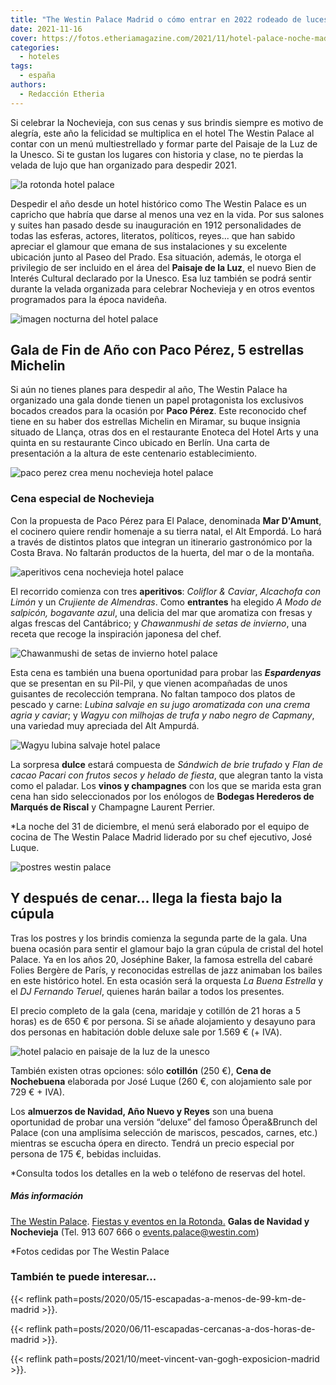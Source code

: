 ```yaml
---
title: "The Westin Palace Madrid o cómo entrar en 2022 rodeado de luces y estrellas"
date: 2021-11-16
cover: https://fotos.etheriamagazine.com/2021/11/hotel-palace-noche-madrid.jpg
categories: 
  - hoteles
tags: 
  - españa
authors: 
  - Redacción Etheria
---
```


Si celebrar la Nochevieja, con sus cenas y sus brindis siempre es motivo de alegría, este año la felicidad se multiplica en el hotel The Westin Palace al contar con un menú multiestrellado y formar parte del Paisaje de la Luz de la Unesco. Si te gustan los lugares con historia y clase, no te pierdas la velada de lujo que han organizado para despedir 2021.

![la rotonda hotel palace](https://fotos.etheriamagazine.com/2021/11/La-Rotonda-hotel-palace.jpg "La Rotonda, uno de los espacios más icónicos de The Westin Palace.")

Despedir el año desde un hotel histórico como The Westin Palace es un capricho que 
habría que darse al menos una vez en la vida. Por sus salones y suites han pasado desde 
su inauguración en 1912 personalidades de todas las esferas, actores, literatos, 
políticos, reyes... que han sabido apreciar el glamour que emana de sus instalaciones y 
su excelente ubicación junto al Paseo del Prado. Esa situación, además, le otorga el 
privilegio de ser incluido en el área del **Paisaje de la Luz**, el nuevo Bien de 
Interés Cultural declarado por la Unesco. Esa luz también se podrá sentir durante la 
velada organizada para celebrar Nochevieja y en otros eventos programados para la época 
navideña. 

![imagen nocturna del hotel palace](https://fotos.etheriamagazine.com/2021/11/hotel-palace-noche-madrid.jpg "Imagen nocturna de The Westin Palace.")

## Gala de Fin de Año con Paco Pérez, 5 estrellas Michelin

Si aún no tienes planes para despedir al año, The Westin Palace ha organizado una gala 
donde tienen un papel protagonista los exclusivos bocados creados para la ocasión por 
**Paco Pérez**. Este reconocido chef tiene en su haber dos estrellas Michelin en 
Miramar, su buque insignia situado de Llança, otras dos en el restaurante Enoteca del 
Hotel Arts y una quinta en su restaurante Cinco ubicado en Berlín. Una carta de 
presentación a la altura de este centenario establecimiento. 

![paco perez crea menu nochevieja hotel palace](https://fotos.etheriamagazine.com/2021/11/chef-Paco-Perez.jpg "El chef Paco Pérez ha creado un menú especial de Nochevieja para The Westin Palace.")

### Cena especial de Nochevieja

Con la propuesta de Paco Pérez para El Palace, denominada **Mar D'Amunt**, el cocinero 
quiere rendir homenaje a su tierra natal, el Alt Empordá. Lo hará a través de distintos 
platos que integran un itinerario gastronómico por la Costa Brava. No faltarán productos 
de la huerta, del mar o de la montaña. 

![aperitivos cena nochevieja hotel palace](https://fotos.etheriamagazine.com/2021/11/aperitivos-cena-nochevieja-hotel-palace.jpg "Aperitivos de la cena de Nochevieja.")

El recorrido comienza con tres **aperitivos**: _Coliflor & Caviar_, _Alcachofa con 
Limón_ y un _Crujiente de Almendras_. Como **entrantes** ha elegido _A Modo de salpicón, 
bogavante azul_, una delicia del mar que aromatiza con fresas y algas frescas del 
Cantábrico; y _Chawanmushi de setas de invierno_, una receta que recoge la inspiración 
japonesa del chef. 

![Chawanmushi de setas de invierno hotel palace](https://fotos.etheriamagazine.com/2021/11/Chawanmushi-de-setas-de-invierno.jpg "Chawanmushi de setas de invierno")

Esta cena es también una buena oportunidad para probar las _**Espardenyas**_ que se 
presentan en su Pil-Pil, y que vienen acompañadas de unos guisantes de recolección 
temprana. No faltan tampoco dos platos de pescado y carne: _Lubina salvaje en su jugo 
aromatizada con una crema agria y caviar_; y _Wagyu con milhojas de trufa y nabo negro 
de Capmany_, una variedad muy apreciada del Alt Ampurdá. 

![Wagyu lubina salvaje hotel palace](https://fotos.etheriamagazine.com/2021/11/Wagyu-lubina-salvaje.jpg "Wagyu y lubina salvaje, dos platos exquisitos.")

La sorpresa **dulce** estará compuesta de _Sándwich de brie trufado_ y _Flan de cacao 
Pacari con frutos secos y helado de fiesta_, que alegran tanto la vista como el paladar. 
Los **vinos y champagnes** con los que se marida esta gran cena han sido seleccionados 
por los enólogos de **Bodegas Herederos de Marqués de Riscal** y Champagne Laurent 
Perrier. 

\*La noche del 31 de diciembre, el menú será elaborado por el equipo de cocina de The 
Westin Palace Madrid liderado por su chef ejecutivo, José Luque. 

![postres westin palace](https://fotos.etheriamagazine.com/2021/11/postres-nochevieja-palace.jpg "Postres de la cena de Nochevieja en The Westin Palace.")

## Y después de cenar... llega la fiesta bajo la cúpula

Tras los postres y los brindis comienza la segunda parte de la gala. Una buena ocasión 
para sentir el glamour bajo la gran cúpula de cristal del hotel Palace. Ya en los años 
20, Joséphine Baker, la famosa estrella del cabaré Folies Bergère de París, y 
reconocidas estrellas de jazz animaban los bailes en este histórico hotel. En esta 
ocasión será la orquesta _La Buena Estrella_ y el _DJ Fernando Teruel_, quienes harán 
bailar a todos los presentes. 

El precio completo de la gala (cena, maridaje y cotillón de 21 horas a 5 horas) es de 
650 € por persona. Si se añade alojamiento y desayuno para dos personas en habitación 
doble deluxe sale por 1.569 € (+ IVA). 

![hotel palacio en paisaje de la luz de la unesco](https://fotos.etheriamagazine.com/2021/11/hotel-palace-paisaje-luz.jpg 'Fachada de The Westin Palace, en pleno "Paisaje de la Luz" de la Unesco.')

También existen otras opciones: sólo **cotillón** (250 €), **Cena de Nochebuena** 
elaborada por José Luque (260 €, con alojamiento sale por 729 € + IVA). 

Los **almuerzos de Navidad, Año Nuevo y Reyes** son una buena oportunidad de probar una 
versión “deluxe” del famoso Ópera&Brunch del Palace (con una amplísima selección de 
mariscos, pescados, carnes, etc.) mientras se escucha ópera en directo. Tendrá un precio 
especial por persona de 175 €, bebidas incluidas. 

\*Consulta todos los detalles en la web o teléfono de reservas del hotel. 

##### Más información

[The Westin 
Palace](https://www.espanol.marriott.com/hotels/travel/madwi-the-westin-palace-madrid/). 
[Fiestas y eventos en la Rotonda.](https://www.larotondapalace.com/) **Galas de Navidad 
y Nochevieja** (Tel. 913 607 666 o events.palace@westin.com) 

\*Fotos cedidas por The Westin Palace 

### También te puede interesar...

{{< reflink path=posts/2020/05/15-escapadas-a-menos-de-99-km-de-madrid >}}. 

{{< reflink path=posts/2020/06/11-escapadas-cercanas-a-dos-horas-de-madrid >}}. 

{{< reflink path=posts/2021/10/meet-vincent-van-gogh-exposicion-madrid >}}.

